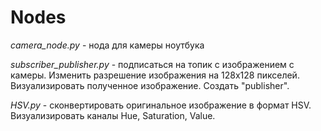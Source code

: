 # Nodes
_сamera_node.py_ - нода для камеры ноутбука

_subscriber_publisher.py_ - подписаться на топик с изображением с камеры. Изменить разрешение изображения на 128x128 пикселей. Визуализировать полученное изображение. Создать "publisher".

_HSV.py_ - cконвертировать оригинальное изображение в формат HSV. Визуализировать каналы Hue, Saturation, Value. 

